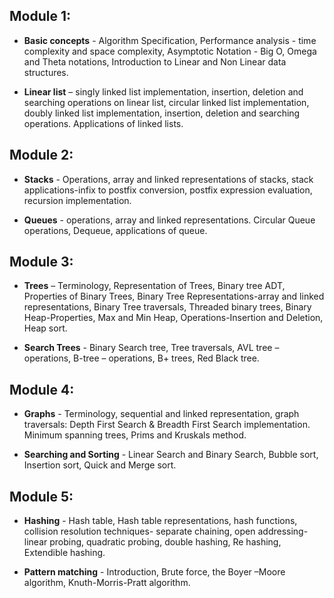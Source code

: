 ## Module 1:

- **Basic concepts** - Algorithm Specification, Performance analysis - time complexity and space
  complexity, Asymptotic Notation - Big O, Omega and Theta notations, Introduction to Linear and
  Non Linear data structures.

- **Linear list** – singly linked list implementation, insertion, deletion and searching operations on
  linear list, circular linked list implementation, doubly linked list implementation, insertion,
  deletion and searching operations. Applications of linked lists.

## Module 2:

- **Stacks** - Operations, array and linked representations of stacks, stack applications-infix to
  postfix conversion, postfix expression evaluation, recursion implementation.

- **Queues** - operations, array and linked representations. Circular Queue operations,
  Dequeue, applications of queue.

## Module 3:

- **Trees** – Terminology, Representation of Trees, Binary tree ADT, Properties of Binary Trees,
  Binary Tree Representations-array and linked representations, Binary Tree traversals, Threaded
  binary trees, Binary Heap-Properties, Max and Min Heap, Operations-Insertion and Deletion,
  Heap sort.

- **Search Trees** - Binary Search tree, Tree traversals, AVL tree – operations, B-tree – operations,
  B+ trees, Red Black tree.

## Module 4:

- **Graphs** - Terminology, sequential and linked representation, graph traversals: Depth First
  Search & Breadth First Search implementation. Minimum spanning trees, Prims and Kruskals
  method.

- **Searching and Sorting** - Linear Search and Binary Search, Bubble sort, Insertion sort, Quick
  and Merge sort.

## Module 5:

- **Hashing** - Hash table, Hash table representations, hash functions, collision resolution
  techniques- separate chaining, open addressing-linear probing, quadratic probing, double
  hashing, Re hashing, Extendible hashing.

- **Pattern matching** - Introduction, Brute force, the Boyer –Moore algorithm, Knuth-Morris-Pratt
  algorithm.
